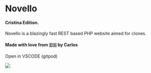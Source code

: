# Novello 
#### Cristina Edition.

Novello is a blazingly fast REST based PHP website aimed for clones. 

#### Made with love from :es: by **Carlos**

Open in VSCODE (gitpod)

<a href="https://gitpod.io/#https://github.com/Shigetorum635/Novello/"><img src="https://gitpod.io/button/open-in-gitpod.svg"></a>
